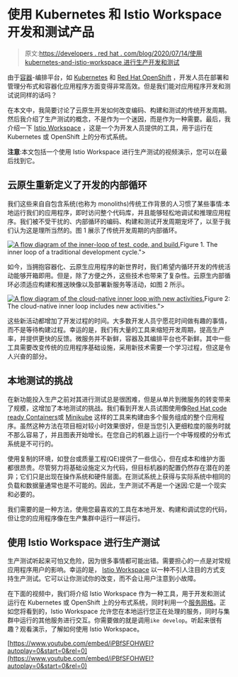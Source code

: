 # 使用 Kubernetes 和 Istio Workspace 开发和测试产品

> 原文:[https://developers . red hat . com/blog/2020/07/14/使用 kubernetes-and-istio-workspace 进行生产开发和测试](https://developers.redhat.com/blog/2020/07/14/developing-and-testing-on-production-with-kubernetes-and-istio-workspace)

由于[容器](https://developers.redhat.com/topics/containers/)-编排平台，如 [Kubernetes](https://developers.redhat.com/topics/kubernetes/) 和 [Red Hat OpenShift](https://developers.redhat.com/products/openshift) ，开发人员在部署和管理分布式和容器化应用程序方面变得非常高效。但是我们能对应用程序开发和测试说同样的话吗？

在本文中，我简要讨论了云原生开发如何改变编码、构建和测试的传统开发周期。然后我介绍了生产测试的概念，不是作为一个迷因，而是作为一种需要。最后，我介绍一下 [Istio Workspace](https://github.com/maistra/istio-workspace) ，这是一个为开发人员提供的工具，用于运行在 Kubernetes 或 OpenShift 上的分布式系统。

**注意**:本文包括一个使用 Istio Workspace 进行生产测试的视频演示，您可以在最后找到它。

## 云原生重新定义了开发的内部循环

我们这些来自自包含系统(也称为 monoliths)传统工作背景的人习惯了某些事情:本地运行我们的应用程序，即时访问整个代码库，并且能够轻松地调试和推理应用程序。我们被不受干扰的、内部循环的编码、构建和测试开发周期宠坏了，以至于我们认为这是理所当然的。图 1 展示了传统开发周期的内部循环。

[![A flow diagram of the inner-loop of test, code, and build.](../Images/27a322396eeb242dc73ee63ec8d17035.png "inner-loop-classic")](/sites/default/files/blog/2020/05/inner-loop-classic.png)Figure 1\. The inner loop of a traditional development cycle.">

如今，当拥抱容器化、云原生应用程序的新世界时，我们希望内循环开发的传统活动能够开箱即用。但是，除了方便之外，这些技术也带来了复杂性。云原生内部循环必须适应构建和推送映像以及部署新服务等活动，如图 2 所示。

[![A flow diagram of the cloud-native inner loop with new activities.](../Images/7031b22eb3ee617f12c215350479e26b.png "inner-loop-cloud")](/sites/default/files/blog/2020/05/inner-loop-cloud.png)Figure 2: The cloud-native inner loop includes new activities.">

这些新活动都增加了开发过程的时间。大多数开发人员宁愿花时间做有趣的事情，而不是等待构建过程。幸运的是，我们有大量的工具来缩短开发周期，提高生产率，并提供更快的反馈。微服务并不新鲜，容器及其编排平台也不新鲜。其中一些工具需要改变传统的应用程序基础设施，采用新技术需要一个学习过程，但这是令人兴奋的部分。

## 本地测试的挑战

在新功能投入生产之前对其进行测试总是很困难，但是从单片到微服务的转变带来了规模，这增加了本地测试的挑战。我们看到开发人员试图使用像[Red Hat code ready Containers](https://developers.redhat.com/products/codeready-containers/)或 [Minikube](https://kubernetes.io/docs/tutorials/hello-minikube/) 这样的工具来构建由多个服务组成的整个应用程序。虽然这种方法在项目相对较小时效果很好，但是当您引入更细粒度的服务时就不那么容易了，并且图表开始增长。在您自己的机器上运行一个中等规模的分布式系统是不可行的。

使用复制的环境，如登台或质量工程(QE)提供了一些信心，但在成本和维护方面都很昂贵。尽管努力将基础设施定义为代码，但目标机器的配置仍然存在潜在的差异；它们只是出现在操作系统和硬件层面。在测试系统上获得与实际系统中相同的负载和数据量通常也是不可能的。因此，生产测试不再是一个迷因:它是一个现实和必要的。

我们需要的是一种方法，使用您最喜欢的工具在本地开发、构建和调试您的代码，但让您的应用程序像在生产集群中运行一样运行。

## 使用 Istio Workspace 进行生产测试

生产测试听起来可怕又危险，因为很多事情都可能出错。需要担心的一点是对常规应用程序用户的影响。幸运的是， [Istio Workspace](https://github.com/maistra/istio-workspace) 以一种不引人注目的方式支持生产测试。它可以让你测试你的改变，而不会让用户注意到小故障。

在下面的视频中，我们将介绍 Istio Workspace 作为一种工具，用于开发和测试运行在 Kubernetes 或 OpenShift 上的分布式系统，同时利用一个[服务网格](https://developers.redhat.com/topics/service-mesh/)。正如您将看到的，Istio Workspace 允许您在本地运行您正在处理的服务，同时与集群中运行的其他服务进行交互。你需要做的就是调用`ike develop`。听起来很有趣？观看演示，了解如何使用 Istio Workspace。

[https://www.youtube.com/embed/iPBfSFOHWEI?autoplay=0&start=0&rel=0](https://www.youtube.com/embed/iPBfSFOHWEI?autoplay=0&start=0&rel=0)